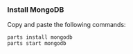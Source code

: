 ### Install MongoDB

Copy and paste the following commands:

```
parts install mongodb
parts start mongodb
```
